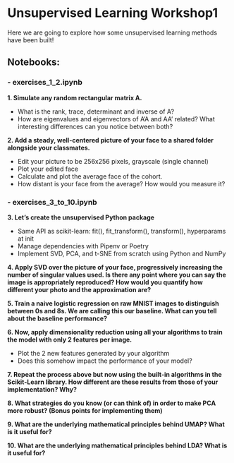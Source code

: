# Unsupervised Learning Workshop1

Here we are going to explore how some unsupervised learning methods have been built!

## Notebooks:

### **- exercises_1_2.ipynb**

**1. Simulate any random rectangular matrix A.**
- What is the rank, trace, determinant and inverse of A?
- How are eigenvalues and eigenvectors of A’A and AA’ related? What interesting differences can you notice between both?

**2. Add a steady, well-centered picture of your face to a shared folder alongside your classmates.**
- Edit your picture to be 256x256 pixels, grayscale (single channel)
- Plot your edited face
- Calculate and plot the average face of the cohort.
- How distant is your face from the average? How would you measure it?

### **- exercises_3_to_10.ipynb**

**3. Let’s create the unsupervised Python package**
- Same API as scikit-learn: fit(), fit_transform(), transform(), hyperparams at init
- Manage dependencies with Pipenv or Poetry
- Implement SVD, PCA, and t-SNE from scratch using Python and NumPy

**4. Apply SVD over the picture of your face, progressively increasing the number of singular values used. Is there any point where you can say the image is appropriately reproduced? How would you quantify how different your photo and the approximation are?**

**5. Train a naive logistic regression on raw MNIST images to distinguish between 0s and 8s. We are calling this our baseline. What can you tell about the baseline performance?**

**6. Now, apply dimensionality reduction using all your algorithms to train the model with only 2 features per image.**
- Plot the 2 new features generated by your algorithm
- Does this somehow impact the performance of your model?

**7. Repeat the process above but now using the built-in algorithms in the Scikit-Learn library. How different are these results from those of your implementation? Why?**

**8. What strategies do you know (or can think of) in order to make PCA more robust? (Bonus points for implementing them)**

**9. What are the underlying mathematical principles behind UMAP? What is it useful for?**

**10. What are the underlying mathematical principles behind LDA? What is it useful for?**


